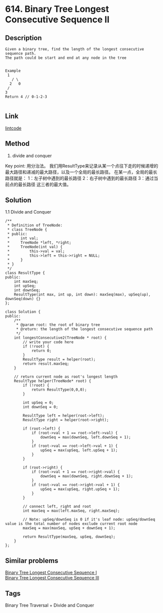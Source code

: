 # 614. Binary Tree Longest Consecutive Sequence II

## Description
~~~
Given a binary tree, find the length of the longest consecutive sequence path.
The path could be start and end at any node in the tree


Example
 1
   / \
  2   0
 /
3
Return 4 // 0-1-2-3


~~~

## Link
[lintcode](https://www.lintcode.com/problem/binary-tree-longest-consecutive-sequence-ii/)

## Method
1. divide and conquer

Key point: 用分治法。
我们用ResultType来记录从某一个点往下走的时候递增的最大路径和递减的最大路径，以及一个全局的最长路径。
在某一点，全局的最长路径就是：
1：左子树中遇到的最长路径
2：右子树中遇到的最长路径
3：通过当前点的最长路径
这三者的最大值。

## Solution
1.1 Divide and Conquer
~~~
/**
 * Definition of TreeNode:
 * class TreeNode {
 * public:
 *     int val;
 *     TreeNode *left, *right;
 *     TreeNode(int val) {
 *         this->val = val;
 *         this->left = this->right = NULL;
 *     }
 * }
 */
class ResultType {
public:
    int maxSeq;
    int upSeq;
    int downSeq;
    ResultType(int max, int up, int down): maxSeq(max), upSeq(up), downSeq(down) {}
};

class Solution {
public:
    /**
     * @param root: the root of binary tree
     * @return: the length of the longest consecutive sequence path
     */
    int longestConsecutive2(TreeNode * root) {
        // write your code here
        if (!root) {
            return 0;
        }
        ResultType result = helper(root);
        return result.maxSeq;
    }
    
    // return current node as root's longest length
    ResultType helper(TreeNode* root) {
        if (!root) {
            return ResultType(0,0,0);
        }

        int upSeq = 0;
        int downSeq = 0;
        
        ResultType left = helper(root->left);
        ResultType right = helper(root->right);

        if (root->left) {
            if (root->val + 1 == root->left->val) {
                downSeq = max(downSeq, left.downSeq + 1);
            }
            if (root->val == root->left->val + 1) {
                upSeq = max(upSeq, left.upSeq + 1);
            }
        }
        
        if (root->right) {
            if (root->val + 1 == root->right->val) {
                downSeq = max(downSeq, right.downSeq + 1);
            }
            if (root->val == root->right->val + 1) {
                upSeq = max(upSeq, right.upSeq + 1);
            }
        }

        // connect left, right and root
        int maxSeq = max(left.maxSeq, right.maxSeq);
        
        // Note: upSeq/downSeq is 0 if it's leaf node: upSeq/downSeq value is the total number of nodes exclude current root node
        maxSeq = max(maxSeq, upSeq + downSeq + 1);
        
        return ResultType(maxSeq, upSeq, downSeq);
    }
};
~~~

## Similar problems
[Binary Tree Longest Consecutive Sequence I](https://www.lintcode.com/problem/binary-tree-longest-consecutive-sequence/)  
[Binary Tree Longest Consecutive Sequence III](https://www.lintcode.com/problem/binary-tree-longest-consecutive-sequence-iii/)


## Tags
Binary Tree Traversal + Divide and Conquer
